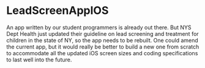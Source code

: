 # LeadScreenAppIOS

An app written by our student programmers is already out there.  But NYS Dept Health just updated their guideline on lead screening and treatment for children in the state of NY, so the app needs to be rebuilt.  One could amend the current app, but it would really be better to build a new one from scratch to accommodate all the updated iOS screen sizes and coding specifications to last well into the future.
